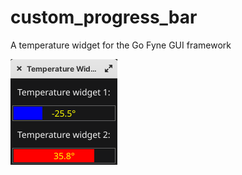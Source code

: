 # custom_progress_bar
A temperature widget for the Go Fyne GUI framework
<p><img src="tempWidget.png" alt="Screenshot"></p>
